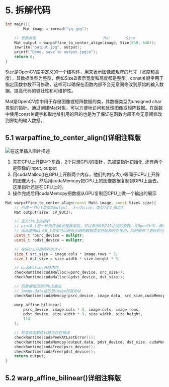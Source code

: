 # 5. 拆解代码
```cpp
int main(){ 
        Mat image = imread("yq.jpg");

    // 参数类型                              Mat       Size
    Mat output = warpaffine_to_center_align(image, Size(640, 640));
    imwrite("output.jpg", output);
    printf("Done. save to output.jpg\n");
    return 0;
}
```

Size是OpenCV库中定义的一个结构体，用来表示图像或矩阵的尺寸（宽度和高度），其数据类型为整型，例如Size2i表示宽度和高度都是整型。const关键字用于指定函数参数不可修改，这样可以确保在函数内部不会无意间修改到原始的输入数据，提高代码的健壮性和可维护性。

Mat是OpenCV库中用于存储图像或矩阵数据的类，其数据类型为unsigned char类型的指针。通过创建Mat对象，可以方便地访问和处理图像或矩阵数据。在函数中使用const关键字和取地址引用的目的也是为了保证在函数内部不会无意间修改到原始的输入数据。




## 5.1 **warpaffine_to_center_align()详细注释版**
![在这里插入图片描述](https://img-blog.csdnimg.cn/78757ec84cba4aa9a85a01e87885c418.png)

1. 先在CPU上开辟4个东西，2个只想GPU的指针，先被空指针初始化. 还有两个是图像的Input, output 
2. 用cudaMalloc()在GPU上开辟两个内存，他们的内存大小等同于CPU上开辟的图像大小，然后用cudaMemcpy把CPU上的图像数据复制到GPU上面去。这里指针还是在CPU上的。
3. 操作完成后用cudaMemcpy把数据从GPU复制回CPU上做一个输出的展示
```cpp
Mat warpaffine_to_center_align(const Mat& image, const Size& size){
    // 创建一个Mat类型的output, 大小为size，类型为CV_8UC3
    Mat output(size, CV_8UC3);

    // 定义CPU上的指针
    // uint8_t是一种无符号8位整数类型，可以表示0到255之间的整数。在OpenCV中，像素值通常以8位无符号整数类型存储，
    // 因此使用uint8_t类型可以确保正确的数据类型匹配和内存使用，同时提供了更好的可读性
    uint8_t *psrc_device = nullptr;
    uint8_t *pdst_device = nullptr;

    // 在GPU上开辟内存的大小
    size_t src_size = image.cols * image.rows * 3;
    size_t dst_size = size.width * size.height * 3; 

    // cudaMalloc开辟内存
    checkRuntime(cudaMalloc(&psrc_device, src_size));
    checkRuntime(cudaMalloc(&pdst_device, dst_size));

    // 把数据搬运到GPU上面去
    // image.data指的是image的首地址
    checkRuntime(cudaMemcpy(psrc_device, image.data, src_size,cudaMemcpyHostToDevice));

    warp_affine_bilinear(
        psrc_device, image.cols * 3, image.cols, image.rows,
        pdst_device, size.width * 3, size.width, size.height,
        114
    );

    // 检查核函数执行是否存在错误
    checkRuntime(cudaPeekAtLastError());
    checkRuntime(cudaMemcpy(output.data, pdst_device, dst_size, cudaMemcpyDeviceToHost));
    checkRuntime(cudaFree(psrc_device));
    checkRuntime(cudaFree(pdst_device));
    return output;
}
```

## 5.2 warp_affine_bilinear()详细注释版

